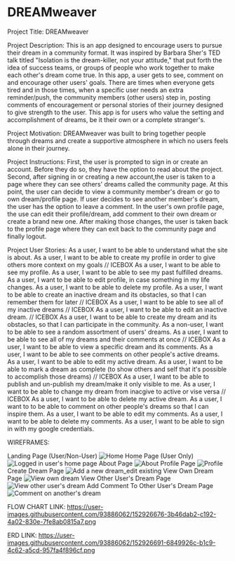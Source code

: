 # DREAMweaver

Project Title: 
DREAMweaver

Project Description: 
This is an app designed to encourage users to pursue their dream in a community format. It was inspired by Barbara Sher's TED talk titled "Isolation is the dream-killer, not your attitude," that put forth the idea of success teams, or groups of people who work together to make each other's dream come true. In this app, a user gets to see, comment on and encourage other users' goals. There are times when everyone gets tired and in those times, when a specific user needs an extra reminder/push, the community members (other users) step in, posting comments of encouragement or personal stories of their journey designed to give strength to the user. This app is for users who value the setting and accomplishment of dreams, be it their own or a complete stranger's. 

Project Motivation:
DREAMweaver was built to bring together people through dreams and create a supportive atmosphere in which no users feels alone in their journey. 

Project Instructions:
First, the user is prompted to sign in or create an account. Before they do so, they have the option to read about the project. Second, after signing in or creating a new account,the user is taken to a page where they can see others' dreams called the community page. At this point, the user can decide to view a community member's dream or go to own dream/profile page. If user decides to see another member's dream, the user has the option to leave a comment. In the user's own profile page, the use can edit their profile/dream, add comment to their own dream or create a brand new one. After making those changes, the user is taken back to the profile page where they can exit back to the community page and finally logout. 

Project User Stories:
As a user, I want to be able to understand what the site is about.
As a user, I want to be able to create my profile in order to give others more context on my goals // ICEBOX
As a user, I want to be able to see my profile.
As a user, I want to be able to see my past fulfilled dreams.
As a user, I want to be able to edit profile, in case something in my life changes.
As a user, I want to be able to delete my profile.
As a user, I want to be able to create an inactive dream and its obstacles, so that I can remember them for later // ICEBOX
As a user, I want to be able to see all of my inactive dreams // ICEBOX
As a user, I want to be able to edit an inactive dream. // ICEBOX
As a user, I want to be able to create my dream and its obstacles, so that I can participate in the community. 
As a non-user, I want to be able to see a random assortment of users' dreams.
As a user, I want to be able to see all of my dreams and their comments at once // ICEBOX
As a user, I want to be able to view a specific dream and its comments.
As a user, I want to be able to see comments on other people's active dreams.
As a user, I want to be able to edit my active dream.
As a user, I want to be able to mark a dream as complete (to show others and self that it's possible to accomplish those dreams) // ICEBOX
As a user, I want to be able to publish and un-publish my dream/make it only visible to me.
As a user, I want to be able to change my dream from inacgive to active or vise versa // ICEBOX
As a user, I want to be able to delete my active dream.
As a user, I want to to be able to comment on other people's dreams so that I can inspire them.
As a user, I want to be able to edit my comments.
As a user, I want to be able to delete my comments.
As a user, I want to be able to sign in with my google credentials.

WIREFRAMES:

Landing Page (User/Non-User) 
![Home](https://user-images.githubusercontent.com/90972554/160488374-8529d80a-b251-4682-9886-71e2f69932d7.png)
Home Page (User Only)
![Logged in user's home page](https://user-images.githubusercontent.com/90972554/160488426-261720a7-6bad-4886-b740-ed661c423ce8.png)
About Page
![About](https://user-images.githubusercontent.com/90972554/160488461-6d84b808-abba-4271-9a2c-d9efcae4b4b3.png)
Profile Page
![Profile](https://user-images.githubusercontent.com/90972554/160488485-e7c6f5ef-8785-4b58-ba07-b294d7a0bb6b.png)
Create Dream Page
![Add a new dream_edit existing](https://user-images.githubusercontent.com/90972554/160488518-8a78c186-f06c-4623-97e2-a011c4ee78df.png)
View Own Dream Page
![View own dream](https://user-images.githubusercontent.com/90972554/160488535-093ac519-dad7-4ecc-b968-d68d261b9b7c.png)
View Other User's Dream Page
![View other user's dream](https://user-images.githubusercontent.com/90972554/160488547-08dc2a08-7d85-40f0-bd9d-82740eac07ad.png)
Add Comment To Other User's Dream Page
![Comment on another's dream](https://user-images.githubusercontent.com/90972554/160488562-3f9549d9-58f9-4af4-8c4f-50c12d6423b8.png)

FLOW CHART LINK:
https://user-images.githubusercontent.com/93886062/152926676-3b46dab2-c192-4a02-830e-7fe8ab0815a7.png

ERD LINK:
https://user-images.githubusercontent.com/93886062/152926691-6849926c-b1c9-4c62-a5cd-957fa4f896cf.png










